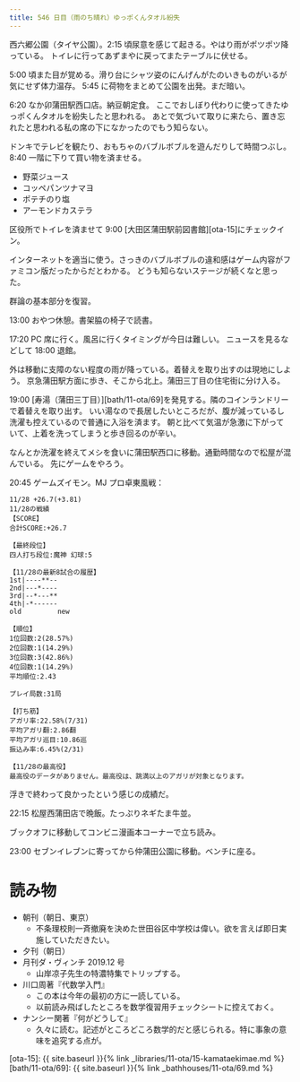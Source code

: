 ```yaml
---
title: 546 日目（雨のち晴れ）ゆっポくんタオル紛失
---
```


西六郷公園（タイヤ公園）。2:15 頃尿意を感じて起きる。やはり雨がポツポツ降っている。
トイレに行ってあずまやに戻ってまたテーブルに伏せる。

5:00 頃また目が覚める。滑り台にシャツ姿のにんげんがたのいきものがいるが気にせず体力温存。
5:45 に荷物をまとめて公園を出発。まだ暗い。

6:20 なか卯蒲田駅西口店。納豆朝定食。
ここでおしぼり代わりに使ってきたゆっポくんタオルを紛失したと思われる。
あとで気づいて取りに来たら、置き忘れたと思われる私の席の下になかったのでもう知らない。

ドンキでテレビを観たり、おもちゃのバブルボブルを遊んだりして時間つぶし。
8:40 一階に下りて買い物を済ませる。
* 野菜ジュース
* コッペパンツナマヨ
* ポテチのり塩
* アーモンドカステラ

区役所でトイレを済ませて 9:00 [大田区蒲田駅前図書館][ota-15]にチェックイン。

インターネットを適当に使う。さっきのバブルボブルの違和感はゲーム内容がファミコン版だったからだとわかる。
どうも知らないステージが続くなと思った。

群論の基本部分を復習。

13:00 おやつ休憩。書架脇の椅子で読書。

17:20 PC 席に行く。風呂に行くタイミングが今日は難しい。
ニュースを見るなどして 18:00 退館。

外は移動に支障のない程度の雨が降っている。着替えを取り出すのは現地にしよう。
京急蒲田駅方面に歩き、そこから北上。蒲田三丁目の住宅街に分け入る。

19:00 [寿湯（蒲田三丁目）][bath/11-ota/69]を発見する。隣のコインランドリーで着替えを取り出す。
いい湯なので長居したいところだが、腹が減っているし洗濯も控えているので普通に入浴を済ます。
朝と比べて気温が急激に下がっていて、上着を洗ってしまうと歩き回るのが辛い。

なんとか洗濯を終えてメシを食いに蒲田駅西口に移動。通勤時間なので松屋が混んでいる。
先にゲームをやろう。

20:45 ゲームズイモン。MJ プロ卓東風戦：

```text
11/28 +26.7(+3.81)
11/28の戦績
【SCORE】
合計SCORE:+26.7

【最終段位】
四人打ち段位:魔神 幻球:5

【11/28の最新8試合の履歴】
1st|----**--
2nd|---*----
3rd|--*---**
4th|-*------
old         new

【順位】
1位回数:2(28.57%)
2位回数:1(14.29%)
3位回数:3(42.86%)
4位回数:1(14.29%)
平均順位:2.43

プレイ局数:31局

【打ち筋】
アガリ率:22.58%(7/31)
平均アガリ翻:2.86翻
平均アガリ巡目:10.86巡
振込み率:6.45%(2/31)

【11/28の最高役】
最高役のデータがありません。最高役は、跳満以上のアガリが対象となります。
```

浮きで終わって良かったという感じの成績だ。

22:15 松屋西蒲田店で晩飯。たっぷりネギたま牛並。

ブックオフに移動してコンビニ漫画本コーナーで立ち読み。

23:00 セブンイレブンに寄ってから仲蒲田公園に移動。ベンチに座る。

# 読み物

* 朝刊（朝日、東京）
  * 不条理校則一斉撤廃を決めた世田谷区中学校は偉い。欲を言えば即日実施していただきたい。
* 夕刊（朝日）
* 月刊ダ・ヴィンチ 2019.12 号
  * 山岸凉子先生の特濃特集でトリップする。
* 川口周著『代数学入門』
  * この本は今年の最初の方に一読している。
  * 以前読み飛ばしたところを数学復習用チェックシートに控えておく。
* ナンシー関著『何がどうして』
  * 久々に読む。記述がところどころ数学的だと感じられる。特に事象の意味を追究する点が。

[ota-15]: {{ site.baseurl }}{% link _libraries/11-ota/15-kamataekimae.md %}
[bath/11-ota/69]: {{ site.baseurl }}{% link _bathhouses/11-ota/69.md %}
